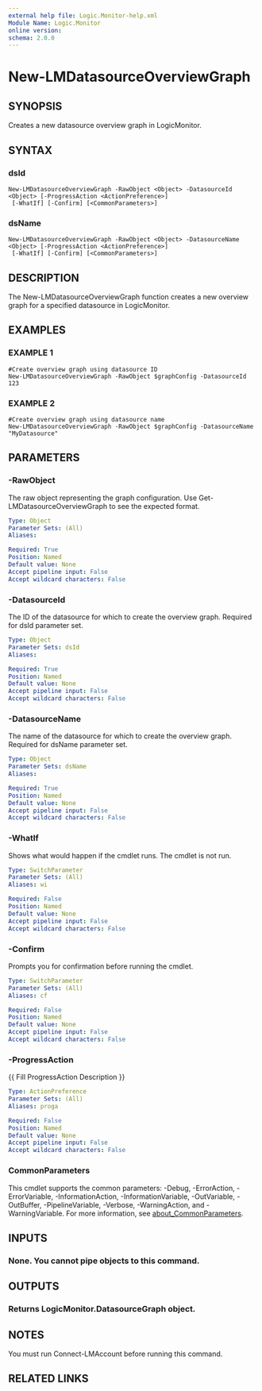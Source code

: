 ```yaml
---
external help file: Logic.Monitor-help.xml
Module Name: Logic.Monitor
online version:
schema: 2.0.0
---
```


# New-LMDatasourceOverviewGraph

## SYNOPSIS
Creates a new datasource overview graph in LogicMonitor.

## SYNTAX

### dsId
```
New-LMDatasourceOverviewGraph -RawObject <Object> -DatasourceId <Object> [-ProgressAction <ActionPreference>]
 [-WhatIf] [-Confirm] [<CommonParameters>]
```

### dsName
```
New-LMDatasourceOverviewGraph -RawObject <Object> -DatasourceName <Object> [-ProgressAction <ActionPreference>]
 [-WhatIf] [-Confirm] [<CommonParameters>]
```

## DESCRIPTION
The New-LMDatasourceOverviewGraph function creates a new overview graph for a specified datasource in LogicMonitor.

## EXAMPLES

### EXAMPLE 1
```
#Create overview graph using datasource ID
New-LMDatasourceOverviewGraph -RawObject $graphConfig -DatasourceId 123
```

### EXAMPLE 2
```
#Create overview graph using datasource name
New-LMDatasourceOverviewGraph -RawObject $graphConfig -DatasourceName "MyDatasource"
```

## PARAMETERS

### -RawObject
The raw object representing the graph configuration.
Use Get-LMDatasourceOverviewGraph to see the expected format.

```yaml
Type: Object
Parameter Sets: (All)
Aliases:

Required: True
Position: Named
Default value: None
Accept pipeline input: False
Accept wildcard characters: False
```

### -DatasourceId
The ID of the datasource for which to create the overview graph.
Required for dsId parameter set.

```yaml
Type: Object
Parameter Sets: dsId
Aliases:

Required: True
Position: Named
Default value: None
Accept pipeline input: False
Accept wildcard characters: False
```

### -DatasourceName
The name of the datasource for which to create the overview graph.
Required for dsName parameter set.

```yaml
Type: Object
Parameter Sets: dsName
Aliases:

Required: True
Position: Named
Default value: None
Accept pipeline input: False
Accept wildcard characters: False
```

### -WhatIf
Shows what would happen if the cmdlet runs. The cmdlet is not run.

```yaml
Type: SwitchParameter
Parameter Sets: (All)
Aliases: wi

Required: False
Position: Named
Default value: None
Accept pipeline input: False
Accept wildcard characters: False
```

### -Confirm
Prompts you for confirmation before running the cmdlet.

```yaml
Type: SwitchParameter
Parameter Sets: (All)
Aliases: cf

Required: False
Position: Named
Default value: None
Accept pipeline input: False
Accept wildcard characters: False
```

### -ProgressAction
{{ Fill ProgressAction Description }}

```yaml
Type: ActionPreference
Parameter Sets: (All)
Aliases: proga

Required: False
Position: Named
Default value: None
Accept pipeline input: False
Accept wildcard characters: False
```

### CommonParameters
This cmdlet supports the common parameters: -Debug, -ErrorAction, -ErrorVariable, -InformationAction, -InformationVariable, -OutVariable, -OutBuffer, -PipelineVariable, -Verbose, -WarningAction, and -WarningVariable. For more information, see [about_CommonParameters](http://go.microsoft.com/fwlink/?LinkID=113216).

## INPUTS

### None. You cannot pipe objects to this command.
## OUTPUTS

### Returns LogicMonitor.DatasourceGraph object.
## NOTES
You must run Connect-LMAccount before running this command.

## RELATED LINKS
